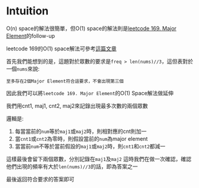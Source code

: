 # Intuition

O(n) space的解法很簡單，但O(1) space的解法則是[leetcode 169. Major Element](../169.%20Majority%20Element/)的follow-up

leetcode 169的O(1) space解法可參考[這篇文章](https://gregable.com/2013/10/majority-vote-algorithm-find-majority.html)

首先我們能想到的是，這題對於眾數的要求是`freq > len(nums)//3`，這但表對於一個`nums`來說:

`至多存在2個Major Element符合這要求，不會出現第三個`

因此我們可以將`leetcode 169. Major Element`的O(1) Space解法做延伸

我們用cnt1, maj1, cnt2, maj2來記錄出現最多次數的兩個眾數

邏輯是:

1. 每當當前的`num`等於`maj1`或`maj2`時，則相對應的cnt則加一
2. 當`cnt1`或`cnt2`為零時，則假設當前的`num`為major element
3. 當當前`num`不等於當前假設的`maj1`或`maj2`時，則`cnt1`和`cnt2`都減一

這樣最後會留下兩個眾數，分別記錄在`maj1`及`maj2`
這時我們在做一次確認，確認他們出現的頻率有大於`len(nums)//3`的話，即為答案之一

最後返回符合要求的答案即可